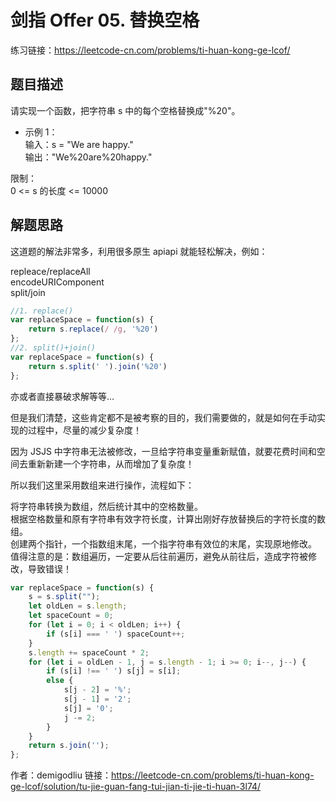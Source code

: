 # 剑指 Offer 05. 替换空格
练习链接：https://leetcode-cn.com/problems/ti-huan-kong-ge-lcof/

## 题目描述
请实现一个函数，把字符串 s 中的每个空格替换成"%20"。

* 示例 1：  
输入：s = "We are happy."  
输出："We%20are%20happy."  

限制：  
0 <= s 的长度 <= 10000  

## 解题思路
这道题的解法非常多，利用很多原生 apiapi 就能轻松解决，例如：  

repleace/replaceAll  
encodeURIComponent  
split/join  

```javascript
//1. replace()
var replaceSpace = function(s) {
    return s.replace(/ /g, '%20')
};
//2. split()+join()
var replaceSpace = function(s) {
    return s.split(' ').join('%20')
};
```
亦或者直接暴破求解等等...  

但是我们清楚，这些肯定都不是被考察的目的，我们需要做的，就是如何在手动实现的过程中，尽量的减少复杂度！  

因为 JSJS 中字符串无法被修改，一旦给字符串变量重新赋值，就要花费时间和空间去重新新建一个字符串，从而增加了复杂度！  

所以我们这里采用数组来进行操作，流程如下：  

将字符串转换为数组，然后统计其中的空格数量。  
根据空格数量和原有字符串有效字符长度，计算出刚好存放替换后的字符长度的数组。  
创建两个指针，一个指数组末尾，一个指字符串有效位的末尾，实现原地修改。  
值得注意的是：数组遍历，一定要从后往前遍历，避免从前往后，造成字符被修改，导致错误！  

```javascript
var replaceSpace = function(s) {
    s = s.split("");
    let oldLen = s.length;
    let spaceCount = 0;
    for (let i = 0; i < oldLen; i++) {
        if (s[i] === ' ') spaceCount++;
    }
    s.length += spaceCount * 2;
    for (let i = oldLen - 1, j = s.length - 1; i >= 0; i--, j--) {
        if (s[i] !== ' ') s[j] = s[i];
        else {
            s[j - 2] = '%';
            s[j - 1] = '2';
            s[j] = '0';
            j -= 2;
        }
    }
    return s.join('');
};
```

作者：demigodliu
链接：https://leetcode-cn.com/problems/ti-huan-kong-ge-lcof/solution/tu-jie-guan-fang-tui-jian-ti-jie-ti-huan-3l74/